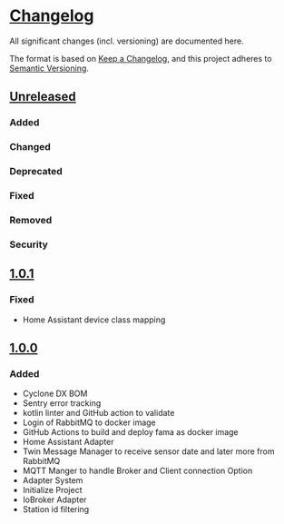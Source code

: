 # [Changelog](https://keepachangelog.com/en/1.1.0/)

All significant changes (incl. versioning) are documented here.

The format is based on [Keep a Changelog](https://keepachangelog.com/en/1.1.0/),
and this project adheres to [Semantic Versioning](https://semver.org/spec/v2.0.0.html).

## [Unreleased](https://github.com/Klingenstadt-Solingen/Open-SmartCity-Home/releases)

### Added

### Changed

### Deprecated

### Fixed

### Removed

### Security

## [1.0.1](https://github.com/Klingenstadt-Solingen/Open-SmartCity-Home/releases/tag/1.0.1)

### Fixed
- Home Assistant device class mapping

## [1.0.0](https://github.com/Klingenstadt-Solingen/Open-SmartCity-Home/releases/tag/1.0.0)

### Added

- Cyclone DX BOM
- Sentry error tracking
- kotlin linter and GitHub action to validate
- Login of RabbitMQ to docker image
- GitHub Actions to build and deploy fama as docker image
- Home Assistant Adapter
- Twin Message Manager to receive sensor date and later more from RabbitMQ
- MQTT Manger to handle Broker and Client connection Option
- Adapter System
- Initialize Project
- IoBroker Adapter
- Station id filtering
